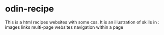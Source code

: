 # odin-recipe

This is a html recipes websites with some css.
It is an illustration of skills in :
images
links
multi-page websites
navigation within a page
